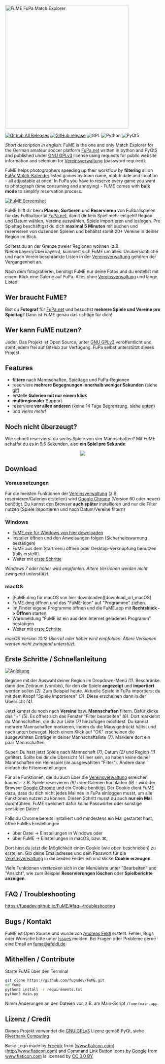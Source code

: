 <img src="bin/header.png" alt="FuME FuPa Match Explorer" width="400">

<!--- [![Requirements Status](https://requires.io/github/fupadev/FuME/requirements.svg?branch=master)](https://requires.io/github/fupadev/FuME/requirements/?branch=master) -->
[![Github All Releases](https://img.shields.io/github/downloads/fupadev/fume/total.svg)](https://github.com/fupadev/FuME/releases)
[![GitHub release](https://img.shields.io/github/release/fupadev/fume.svg)](https://github.com/fupadev/FuME/releases/latest)
![GPL](https://img.shields.io/badge/license-GPL-yellow.svg)
![Python](https://img.shields.io/badge/python-3.5-blue.svg)
![PyQt5](https://img.shields.io/badge/pyQt-5.9-green.svg)

_Short description in english:_ FuME is the one and only Match Explorer for the German amateur soccer platform [FuPa.net](https://www.fupa.net/index.php?page=kalender)
written in python and PyQt5 and published under [GNU GPLv3](http://www.gnu.org/licenses/) license using requests for public website information
and selenium for [Vereinsverwaltung][Vereinsverwaltung] (password required).

FuME helps photographers speeding up their workflow by **filtering** all on [FuPa Match-Kalender](https://fupa.net/index.php?page=kalender) listed games by team name, match date and location - all adjustable at once! In FuPa you have to reserve every game you want to photograph (time consuming and annoying) - FuME comes with **bulk mode**  to simplify reservation process.

[![FuME Screenshot](bin/screenshot.png)](bin/screenshot.png)

FuME hilft dir beim **Planen**, **Sortieren** und **Reservieren** von Fußballspielen für das Fußballportal [FuPa.net][FuPa],
damit dir kein Spiel mehr entgeht! Region und Datum wählen, Vereine auswählen, Spiele importieren und loslegen. Pro Spieltag beschäftigst du
dich **maximal 5 Minuten** mit suchen und reservieren von duzenden Spielen und behältst somit 20+ Vereine in deiner Region im Blick.

Solltest du an der Grenze zweier Regionen wohnen (z.B. Niederbayern/Oberbayern), kümmert sich FuME um alles.
Unübersichtliche und nach Verein beschränkte Listen in der [Vereinsverwaltung][Vereinsverwaltung] gehören der Vergangenheit an.

Nach dem fotografieren, benötigt FuME nur deine Fotos und du erstellst mit einem Klick eine Galerie auf FuPa.
Alles ohne [Vereinsverwaltung][Vereinsverwaltung] und lange Listen!

## Wer braucht FuME?
Bist du **Fotograf** für [FuPa.net][FuPa] und besuchst **mehrere Spiele und Vereine pro Spieltag**? Dann ist FuME genau das richtige für dich!

## Wer kann FuME nutzen?
Jeder. Das Projekt ist Open Source, unter [GNU GPLv3](http://www.gnu.org/licenses/) veröffentlicht und steht jedem frei auf GitHub zur Verfügung. FuPa selbst unterstützt dieses Projekt.

## Features
- **filtere** nach Mannschaften, Spieltage und FuPa-Regionen
- reserviere **mehrere Begegnungen innerhalb weniger Sekunden** (siehe [gif](#noch-nicht-überzeugt))
- erstelle **Galerien mit nur einem klick**
- **multiregionaler** Support
- reserviere **vor allen anderen** (keine 14 Tage Begrenzung, siehe [unten](#faq--troubleshooting))
- _und vieles mehr!_

## Noch nicht überzeugt?
Wie schnell reservierst du sechs Spiele von vier Mannschaften? Mit FuME schaffst du es in 5,5 Sekunden, also **ein Spiel pro Sekunde**:

<div style="text-align:center"><img src ="bin/res_demo.gif" /></div>

## Download

### Voraussetzungen
Für die meisten Funktionen der [Vereinsverwaltung][Vereinsverwaltung] (z.B. reservieren/Galerien erstellen) wird [Google Chrome][Chrome] (Version 60 oder neuer) benötigt.
Du kannst den Browser **auch später** installieren und nur die Filter nutzen (Spiele importieren und nach Datum/Vereine filtern)

### Windows
- [FuME.exe für Windows von hier downloaden][download_url_windows]
- Installer öffnen und den Anweisungen folgen (Sicherheitswarnung bestätigen)
- FuME aus dem Startmenü öffnen oder Desktop-Verknüpfung benutzen (falls erstellt).
- Weiter mit [erste Schritte](#erste-schritte--schnellanleitung)

_Windows 7 oder höher wird empfohlen. Ältere Versionen werden nicht zwingend unterstützt._

### macOS
- [FuME.dmg für macOS von hier downloaden][download_url_macOS]
- FuME.dmg öffnen und das "FuME-Icon" auf "Programme" ziehen.
- Im Finder eigene Programme öffnen und die FuME.app mit **Rechtsklick -> Öffnen** starten.
- Warnmeldung "FuME ist ein aus dem Internet geladenes Programm" bestätigen
- Weiter mit [erste Schritte](#erste-schritte--schnellanleitung)

_macOS Version 10.12 (Sierra) oder höher wird empfohlen. Ältere Versionen werden nicht zwingend unterstüzt._

## Erste Schritte / Schnellanleitung
[![Anleitung](bin/anleitung.png)](bin/anleitung.png)

Beginne mit der Auswahl deiner Region im Dropdown-Menü _(1)_. Beschränke dann den Zeitraum (von/bis), für den die Spiele **angezeigt**
und **importiert** werden sollen _(2)_. Zum Beispiel heute. Aktuelle Spiele in FuPa importierst du mit dem Knopf "Spiele importieren" _(3)_. Diese erscheinen dann in der Übersicht _(4)_.

Jetzt kannst du noch nach **Vereine** bzw. **Mannschaften** filtern. Dafür klicke das "+" _(5)_. Es öffnet sich das Fenster "Filter bearbeiten" _(6)_.
Dort markierst du Mannschaften, die du zur Liste _(7)_ hinzufügen möchtest. Du kannst mehrere Mannschaften markieren, indem du die Maus gedrückt hältst und nach unten bewegst.
Nach einem Klick auf "OK" erscheinen die ausgewählten Einträge in deiner Mannschaftsliste _(7)_. Markiere dort ein paar Mannschaften.

Super! Du hast jetzt Spiele nach Mannschaft _(7)_, Datum _(2)_ und Region _(1)_ gefiltert.
Sollte bei dir die Übersicht _(4)_ leer sein, so haben keine deiner Mannschaften ein Heimspiel (im ausgewählten "Filter"). Ändere dann einfach die Filtereinstellungen.

Für alle Funktionen, die du auch über die [Vereinsverwaltung][Vereinsverwaltung] erreichen kannst - z.B.
Spiele reservieren _(8)_ oder Galerien hochladen _(9)_ - wird der Browser [Google Chrome][Chrome] und ein Cookie benötigt.
Der Cookie dient FuME dazu, dass du dich nicht jedes Mal neu in FuPa einloggen musst, um alle Funktionen nutzen zu können. Diesen Schritt musst du auch **nur ein Mal** durchführen.
FuME speichert dafür _keine_ Passwörter oder sonstige sensiblen Daten!

Falls du Chrome bereits installiert und mindestens ein Mal gestartet hast, öffne FuMEs Einstellungen

* über Datei -> Einstellungen in Windows oder
* über FuME -> Einstellungen in macOS, bzw. ⌘,

Dort hast du jetzt die Möglichkeit einen Cookie (wie oben beschrieben) zu erstellen. Gib deine Emailadresse und dein
Passwort für die [Vereinsverwaltung][Vereinsverwaltung] in die beiden Felder ein und klicke **Cookie erzeugen**.

Viele Funktionen _verstecken_ sich in der Menüleiste unter "Bearbeiten" und "Ansicht", wie zum Beispiel **Reservierungen löschen** oder **Spielberichte anzeigen**.

## FAQ / Troubleshooting
https://fupadev.github.io/FuME/#faq--troubleshooting

## Bugs / Kontakt
FuME ist Open Source und wurde von [Andreas Feldl](https://github.com/ndrsfldl) erstellt. Fehler, Bugs oder Wünsche bitte unter [Issues](https://github.com/fupadev/FuME/issues) melden.
Bei Fragen oder Probleme gerne eine Email an <a href="mailto:fume@afeldl.de?subject=FuME">fume@afeldl.de</a>

## Mithelfen / Contribute
Starte FuME über den Terminal
```bash
git clone https://github.com/fupadev/FuME.git
cd fume
python3 install -r requirements.txt
python3 main.py
```
Nimm Änderungen an den Dateien vor, z.B. am Main-Script ``/fume/main.app``.

## Lizenz / Credit
Dieses Projekt verwendet die [GNU GPLv3](http://www.gnu.org/licenses/) Lizenz gemäß PyQt, siehe [Riverbank Computing](https://www.riverbankcomputing.com/commercial/pyqt)

Basic Logo made by [Freepik](http://www.freepik.com/) from [www.flaticon.com](http://www.flaticon.com)
and Command Link Button Icons by <a href="http://www.flaticon.com/authors/google" title="Google">Google</a> from <a href="http://www.flaticon.com" title="Flaticon">www.flaticon.com</a> is licensed by <a href="http://creativecommons.org/licenses/by/3.0/" title="Creative Commons BY 3.0" target="_blank">CC 3.0 BY</a>

[download_url_windows]: https://github.com/fupadev/FuME/releases
[download_url_mac]: https://github.com/fupadev/FuME/releases
[Chrome]: https://www.google.com/chrome/browser/desktop/index.html
[Vereinsverwaltung]: https://www.fupa.net/fupa/admin/index.php
[FuPa]: https://www.fupa.net/